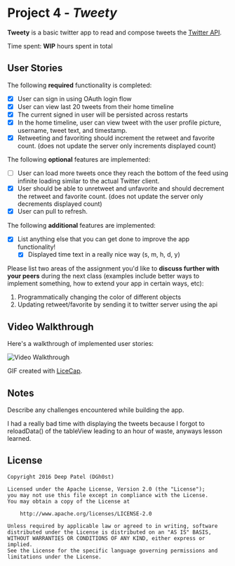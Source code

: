# Project 4 - *Tweety*

**Tweety** is a basic twitter app to read and compose tweets the [Twitter API](https://apps.twitter.com/).

Time spent: **WIP** hours spent in total

## User Stories

The following **required** functionality is completed:

- [x] User can sign in using OAuth login flow
- [x] User can view last 20 tweets from their home timeline
- [x] The current signed in user will be persisted across restarts
- [x] In the home timeline, user can view tweet with the user profile picture, username, tweet text, and timestamp.
- [x] Retweeting and favoriting should increment the retweet and favorite count. (does not update the server only increments displayed count)

The following **optional** features are implemented:

- [ ] User can load more tweets once they reach the bottom of the feed using infinite loading similar to the actual Twitter client.
- [x] User should be able to unretweet and unfavorite and should decrement the retweet and favorite count. (does not update the server only decrements displayed count)
- [x] User can pull to refresh.

The following **additional** features are implemented:

- [x] List anything else that you can get done to improve the app functionality!
    - [x] Displayed time text in a really nice way (s, m, h, d, y)

Please list two areas of the assignment you'd like to **discuss further with your peers** during the next class (examples include better ways to implement something, how to extend your app in certain ways, etc):

1. Programmatically changing the color of different objects
2. Updating retweet/favorite by sending it to twitter server using the api

## Video Walkthrough 

Here's a walkthrough of implemented user stories:

<img src='http://i.imgur.com/link/to/your/gif/file.gif' title='Video Walkthrough' width='' alt='Video Walkthrough' />

GIF created with [LiceCap](http://www.cockos.com/licecap/).

## Notes

Describe any challenges encountered while building the app.

I had a really bad time with displaying the tweets because I forgot to reloadData() of the tableView leading to an hour of waste, anyways lesson learned.

## License

    Copyright 2016 Deep Patel (DGh0st)

    Licensed under the Apache License, Version 2.0 (the "License");
    you may not use this file except in compliance with the License.
    You may obtain a copy of the License at

        http://www.apache.org/licenses/LICENSE-2.0

    Unless required by applicable law or agreed to in writing, software
    distributed under the License is distributed on an "AS IS" BASIS,
    WITHOUT WARRANTIES OR CONDITIONS OF ANY KIND, either express or implied.
    See the License for the specific language governing permissions and
    limitations under the License.
